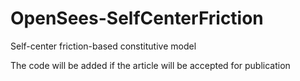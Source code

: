 # OpenSees-SelfCenterFriction
Self-center friction-based constitutive model

The code will be added if the article will be accepted for publication
